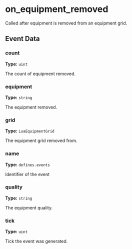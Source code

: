 # on_equipment_removed

Called after equipment is removed from an equipment grid.

## Event Data

### count

**Type:** `uint`

The count of equipment removed.

### equipment

**Type:** `string`

The equipment removed.

### grid

**Type:** `LuaEquipmentGrid`

The equipment grid removed from.

### name

**Type:** `defines.events`

Identifier of the event

### quality

**Type:** `string`

The equipment quality.

### tick

**Type:** `uint`

Tick the event was generated.

